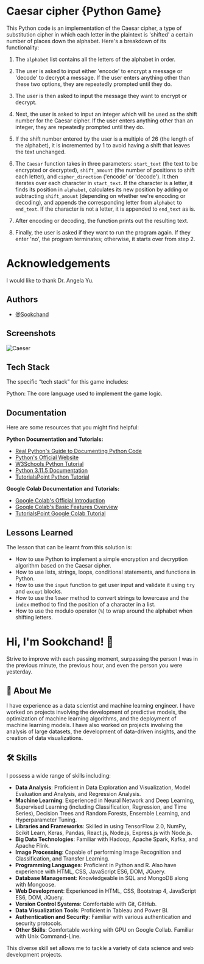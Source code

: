 
#  Caesar cipher {Python Game}
This Python code is an implementation of the Caesar cipher, a type of substitution cipher in which each letter in the plaintext is 'shifted' a certain number of places down the alphabet. Here's a breakdown of its functionality:

1. The `alphabet` list contains all the letters of the alphabet in order.

2. The user is asked to input either 'encode' to encrypt a message or 'decode' to decrypt a message. If the user enters anything other than these two options, they are repeatedly prompted until they do.

3. The user is then asked to input the message they want to encrypt or decrypt.

4. Next, the user is asked to input an integer which will be used as the shift number for the Caesar cipher. If the user enters anything other than an integer, they are repeatedly prompted until they do.

5. If the shift number entered by the user is a multiple of 26 (the length of the alphabet), it is incremented by 1 to avoid having a shift that leaves the text unchanged.

6. The `Caesar` function takes in three parameters: `start_text` (the text to be encrypted or decrypted), `shift_amount` (the number of positions to shift each letter), and `cipher_direction` ('encode' or 'decode'). It then iterates over each character in `start_text`. If the character is a letter, it finds its position in `alphabet`, calculates its new position by adding or subtracting `shift_amount` (depending on whether we're encoding or decoding), and appends the corresponding letter from `alphabet` to `end_text`. If the character is not a letter, it is appended to `end_text` as is.

7. After encoding or decoding, the function prints out the resulting text.

8. Finally, the user is asked if they want to run the program again. If they enter 'no', the program terminates; otherwise, it starts over from step 2.
#  Acknowledgements
I would like to thank Dr. Angela Yu.
## Authors

- [@Sookchand](https://github.com/Sookchand)


## Screenshots

![Caeser](https://github.com/Sookchand/Caesar-Cipher/assets/34344439/08d90775-a532-4247-8472-1c68975a0d63)



## Tech Stack
The specific “tech stack” for this game includes:

Python: The core language used to implement the game logic.
## Documentation
Here are some resources that you might find helpful:

**Python Documentation and Tutorials:**
- [Real Python's Guide to Documenting Python Code](^1^)
- [Python's Official Website](^2^)
- [W3Schools Python Tutorial](^8^)
- [Python 3.11.5 Documentation](^9^)
- [TutorialsPoint Python Tutorial](^10^)

**Google Colab Documentation and Tutorials:**
- [Google Colab's Official Introduction](^4^)
- [Google Colab's Basic Features Overview](^5^)
- [TutorialsPoint Google Colab Tutorial](^12^)

## Lessons Learned
The lesson that can be learnt from this solution is:

- How to use Python to implement a simple encryption and decryption algorithm based on the Caesar cipher.
- How to use lists, strings, loops, conditional statements, and functions in Python.
- How to use the `input` function to get user input and validate it using `try` and `except` blocks.
- How to use the `lower` method to convert strings to lowercase and the `index` method to find the position of a character in a list.
- How to use the modulo operator (`%`) to wrap around the alphabet when shifting letters.
# Hi, I'm Sookchand! 👋

Strive to improve with each passing moment, surpassing the person I was in the previous minute, the previous hour, and even the person you were yesterday.
## 🚀 About Me
I have experience as a data scientist and machine learning engineer. I have worked on projects involving the development of predictive models, the optimization of machine learning algorithms, and the deployment of machine learning models. I have also worked on projects involving the analysis of large datasets, the development of data-driven insights, and the creation of data visualizations.
## 🛠 Skills
I possess a wide range of skills including:

- **Data Analysis**: Proficient in Data Exploration and Visualization, Model Evaluation and Analysis, and Regression Analysis.
- **Machine Learning**: Experienced in Neural Network and Deep Learning, Supervised Learning (including Classification, Regression, and Time Series), Decision Trees and Random Forests, Ensemble Learning, and Hyperparameter Tuning.
- **Libraries and Frameworks**: Skilled in using TensorFlow 2.0, NumPy, Scikit Learn, Keras, Pandas, React.js, Node.js, Express.js with Node.js.
- **Big Data Technologies**: Familiar with Hadoop, Apache Spark, Kafka, and Apache Flink.
- **Image Processing**: Capable of performing Image Recognition and Classification, and Transfer Learning.
- **Programming Languages**: Proficient in Python and R. Also have experience with HTML, CSS, JavaScript ES6, DOM, JQuery.
- **Database Management**: Knowledgeable in SQL and MongoDB along with Mongoose.
- **Web Development**: Experienced in HTML, CSS, Bootstrap 4, JavaScript ES6, DOM, JQuery.
- **Version Control Systems**: Comfortable with Git, GitHub.
- **Data Visualization Tools**: Proficient in Tableau and Power BI.
- **Authentication and Security**: Familiar with various authentication and security protocols.
- **Other Skills**: Comfortable working with GPU on Google Collab. Familiar with Unix Command-Line.

This diverse skill set allows me to tackle a variety of data science and web development projects.
